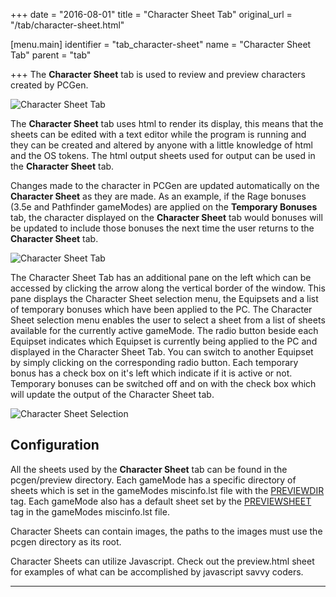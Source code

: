 +++
date = "2016-08-01"
title = "Character Sheet Tab"
original_url = "/tab/character-sheet.html"

[menu.main]
    identifier = "tab_character-sheet"
    name = "Character Sheet Tab"
    parent = "tab"
    
+++
The **Character Sheet** tab is used to review and preview characters
created by PCGen.

![Character Sheet
Tab](../images/tabs/charactersheettab/tab_charsheet_01_closedleft.png)

The **Character Sheet** tab uses html to render its display, this means
that the sheets can be edited with a text editor while the program is
running and they can be created and altered by anyone with a little
knowledge of html and the OS tokens. The html output sheets used for
output can be used in the **Character Sheet** tab.

Changes made to the character in PCGen are updated automatically on the
**Character Sheet** as they are made. As an example, if the Rage bonuses
(3.5e and Pathfinder gameModes) are applied on the **Temporary Bonuses**
tab, the character displayed on the **Character Sheet** tab would
bonuses will be updated to include those bonuses the next time the user
returns to the **Character Sheet** tab.

![Character Sheet
Tab](../images/tabs/charactersheettab/tab_charsheet_00.png)

The Character Sheet Tab has an additional pane on the left which can be
accessed by clicking the arrow along the vertical border of the window.
This pane displays the Character Sheet selection menu, the Equipsets and
a list of temporary bonuses which have been applied to the PC. The
Character Sheet selection menu enables the user to select a sheet from a
list of sheets available for the currently active gameMode. The radio
button beside each Equipset indicates which Equipset is currently being
applied to the PC and displayed in the Character Sheet Tab. You can
switch to another Equipset by simply clicking on the corresponding radio
button. Each temporary bonus has a check box on it's left which indicate
if it is active or not. Temporary bonuses can be switched off and on
with the check box which will update the output of the Character Sheet
tab.

![Character Sheet
Selection](../images/tabs/charactersheettab/tab_charsheet_02_sheetselection.png)

Configuration
-------------

All the sheets used by the **Character Sheet** tab can be found in the
<span class="lstfile"> pcgen/preview </span> directory. Each gameMode
has a specific directory of sheets which is set in the gameModes <span
class="lstfile"> miscinfo.lst </span> file with the
[PREVIEWDIR](/list/system/gamemode-miscinfo/previewdir.html) tag. Each
gameMode also has a default sheet set by the
[PREVIEWSHEET](/list/system/gamemode-miscinfo/previewsheet.html) tag in
the gameModes <span class="lstfile"> miscinfo.lst </span> file.

Character Sheets can contain images, the paths to the images must use
the pcgen directory as its root.

Character Sheets can utilize Javascript. Check out the preview.html
sheet for examples of what can be accomplished by javascript savvy
coders.

------------------------------------------------------------------------



